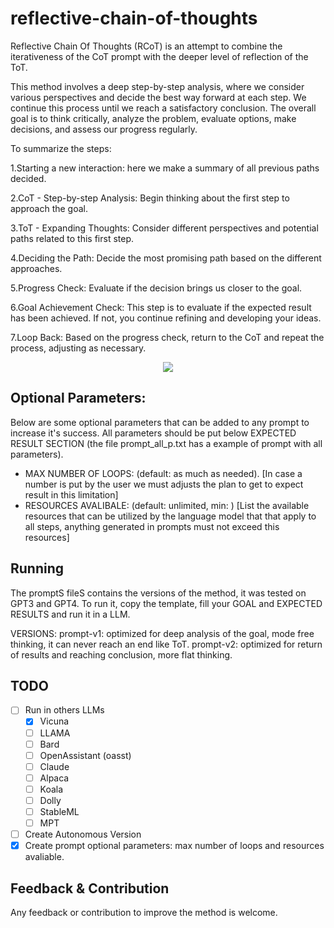 # reflective-chain-of-thoughts
Reflective Chain Of Thoughts (RCoT) is an attempt to combine the iterativeness of the CoT prompt with the deeper level of reflection of the ToT.

This method involves a deep step-by-step analysis, where we consider various perspectives and decide the best way forward at each step. We continue this process until we reach a satisfactory conclusion. The overall goal is to think critically, analyze the problem, evaluate options, make decisions, and assess our progress regularly.

To summarize the steps:

1.Starting  a new interaction: here we make a summary of all previous paths decided.

2.CoT - Step-by-step Analysis: Begin thinking about the first step to approach the goal.

3.ToT - Expanding Thoughts: Consider different perspectives and potential paths related to this first step.

4.Deciding the Path: Decide the most promising path based on the different approaches.

5.Progress Check: Evaluate if the decision brings us closer to the goal.

6.Goal Achievement Check:  This step is to evaluate if the expected result has been achieved. If not, you continue refining and developing your ideas.

7.Loop Back: Based on the progress check, return to the CoT and repeat the process, adjusting as necessary.

<p align="center">
  <img  src="https://github.com/daniellefranca96/reflective-chain-of-thoughts/assets/134293046/41a41b27-db75-4818-849a-4cc1016ab801">
</p>

## Optional Parameters:
Below are some optional parameters that can be added to any prompt to increase it's success. All parameters should be put below EXPECTED RESULT SECTION (the file prompt_all_p.txt has a example of prompt with all parameters).

- MAX NUMBER OF LOOPS: (default: as much  as needed). \[In case a number is put by the user we must adjusts the plan to get to expect result in this limitation\]
- RESOURCES AVALIBALE:  (default: unlimited, min: ) \[List the available resources that can be utilized by the language model that that apply to all steps, anything generated in prompts must not exceed this resources\]

## Running
The promptS fileS contains the versions of the method, it was tested on GPT3 and GPT4. To run it, copy the template, fill your GOAL and EXPECTED RESULTS and run it in a LLM.

VERSIONS:
prompt-v1: optimized for deep analysis of the goal, mode free thinking, it can never reach an end like ToT.
prompt-v2: optimized for return of results and reaching conclusion, more flat thinking.

## TODO

- [ ] Run in others LLMs  
  - [x] Vicuna
  - [ ] LLAMA
  - [ ] Bard
  - [ ] OpenAssistant (oasst)
  - [ ] Claude
  - [ ] Alpaca
  - [ ] Koala
  - [ ] Dolly
  - [ ] StableML
  - [ ] MPT
- [ ] Create Autonomous Version 
- [x] Create prompt optional parameters: max number of loops and resources avaliable.
  
## Feedback & Contribution
Any feedback or contribution to improve the method is welcome.
